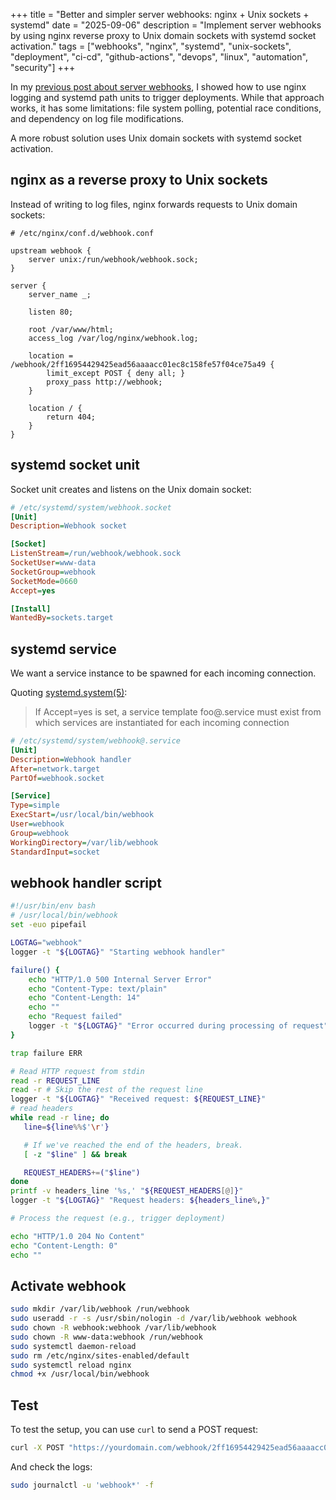 +++
title = "Better and simpler server webhooks: nginx + Unix sockets + systemd"
date = "2025-09-06"
description = "Implement server webhooks by using nginx reverse proxy to Unix domain sockets with systemd socket activation."
tags = ["webhooks", "nginx", "systemd", "unix-sockets", "deployment", "ci-cd", "github-actions", "devops", "linux", "automation", "security"]
+++

In my [previous post about server webhooks](/blog/webhook/), I showed how to use nginx logging and systemd path units to trigger deployments. While that approach works, it has some limitations: file system polling, potential race conditions, and dependency on log file modifications. 

A more robust solution uses Unix domain sockets with systemd socket activation.

## nginx as a reverse proxy to Unix sockets

Instead of writing to log files, nginx forwards requests to Unix domain sockets:

```nginx
# /etc/nginx/conf.d/webhook.conf

upstream webhook {
    server unix:/run/webhook/webhook.sock;
}

server {
    server_name _;

    listen 80;

    root /var/www/html;
    access_log /var/log/nginx/webhook.log;

    location = /webhook/2ff16954429425ead56aaaacc01ec8c158fe57f04ce75a49 {
        limit_except POST { deny all; }
        proxy_pass http://webhook;
    }

    location / {
        return 404;
    }
}
```

## systemd socket unit

Socket unit creates and listens on the Unix domain socket:

```ini
# /etc/systemd/system/webhook.socket
[Unit]
Description=Webhook socket

[Socket]
ListenStream=/run/webhook/webhook.sock
SocketUser=www-data
SocketGroup=webhook
SocketMode=0660
Accept=yes

[Install]
WantedBy=sockets.target
```

## systemd service

We want a service instance to be spawned for each incoming connection.

Quoting [systemd.system(5)](https://man7.org/linux/man-pages/man5/systemd.socket.5.html):
> If Accept=yes is set, a service template foo@.service must exist
> from which services are instantiated for each incoming connection

```ini
# /etc/systemd/system/webhook@.service
[Unit]
Description=Webhook handler
After=network.target
PartOf=webhook.socket

[Service]
Type=simple
ExecStart=/usr/local/bin/webhook
User=webhook
Group=webhook
WorkingDirectory=/var/lib/webhook
StandardInput=socket
```

## webhook handler script

```bash
#!/usr/bin/env bash
# /usr/local/bin/webhook
set -euo pipefail

LOGTAG="webhook"
logger -t "${LOGTAG}" "Starting webhook handler"

failure() {
    echo "HTTP/1.0 500 Internal Server Error"
    echo "Content-Type: text/plain"
    echo "Content-Length: 14"
    echo ""
    echo "Request failed"
    logger -t "${LOGTAG}" "Error occurred during processing of request"
}

trap failure ERR

# Read HTTP request from stdin
read -r REQUEST_LINE
read -r # Skip the rest of the request line
logger -t "${LOGTAG}" "Received request: ${REQUEST_LINE}"
# read headers
while read -r line; do
   line=${line%%$'\r'}

   # If we've reached the end of the headers, break.
   [ -z "$line" ] && break

   REQUEST_HEADERS+=("$line")
done
printf -v headers_line '%s,' "${REQUEST_HEADERS[@]}"
logger -t "${LOGTAG}" "Request headers: ${headers_line%,}"

# Process the request (e.g., trigger deployment)

echo "HTTP/1.0 204 No Content"
echo "Content-Length: 0"
echo ""
```

## Activate webhook

```bash
sudo mkdir /var/lib/webhook /run/webhook
sudo useradd -r -s /usr/sbin/nologin -d /var/lib/webhook webhook
sudo chown -R webhook:webhook /var/lib/webhook
sudo chown -R www-data:webhook /run/webhook
sudo systemctl daemon-reload
sudo rm /etc/nginx/sites-enabled/default
sudo systemctl reload nginx
chmod +x /usr/local/bin/webhook
```

## Test

To test the setup, you can use `curl` to send a POST request:

```bash
curl -X POST "https://yourdomain.com/webhook/2ff16954429425ead56aaaacc01ec8c158fe57f04ce75a49"
```

And check the logs:

```bash
sudo journalctl -u 'webhook*' -f
```
